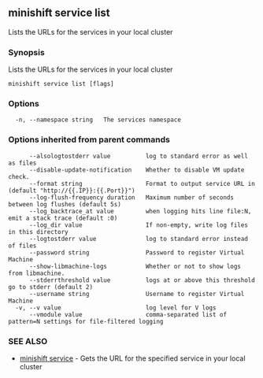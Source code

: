 ## minishift service list

Lists the URLs for the services in your local cluster

### Synopsis


Lists the URLs for the services in your local cluster

```
minishift service list [flags]
```

### Options

```
  -n, --namespace string   The services namespace
```

### Options inherited from parent commands

```
      --alsologtostderr value          log to standard error as well as files
      --disable-update-notification    Whether to disable VM update check.
      --format string                  Format to output service URL in (default "http://{{.IP}}:{{.Port}}")
      --log-flush-frequency duration   Maximum number of seconds between log flushes (default 5s)
      --log_backtrace_at value         when logging hits line file:N, emit a stack trace (default :0)
      --log_dir value                  If non-empty, write log files in this directory
      --logtostderr value              log to standard error instead of files
      --password string                Password to register Virtual Machine
      --show-libmachine-logs           Whether or not to show logs from libmachine.
      --stderrthreshold value          logs at or above this threshold go to stderr (default 2)
      --username string                Username to register Virtual Machine
  -v, --v value                        log level for V logs
      --vmodule value                  comma-separated list of pattern=N settings for file-filtered logging
```

### SEE ALSO
* [minishift service](minishift_service.md)	 - Gets the URL for the specified service in your local cluster

